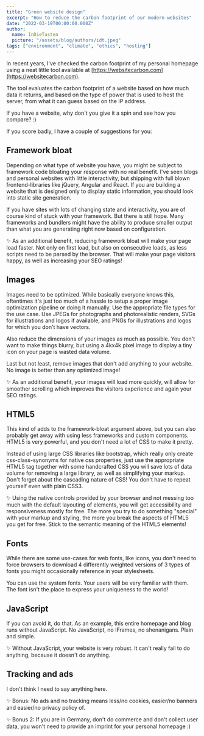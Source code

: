 ```yaml
---
title: "Green website design"
excerpt: "How to reduce the carbon footprint of our modern websites"
date: "2022-03-19T00:00:00.000Z"
author:
  name: InDieTasten
  picture: "/assets/blog/authors/idt.jpeg"
tags: ["environment", "climate", "ethics", "hosting"]
---
```


In recent years, I've checked the carbon footprint of my personal homepage using a neat little tool available at [https://websitecarbon.com](https://websitecarbon.com).

The tool evaluates the carbon footprint of a website based on how much data it returns, and based on the type of power that is used to host the server, from what it can guess based on the IP address.

If you have a website, why don't you give it a spin and see how you compare? :)

If you score badly, I have a couple of suggestions for you:

## Framework bloat

Depending on what type of website you have, you might be subject to framework code bloating your response with no real benefit. I've seen blogs and personal websites with little interactivity, but shipping with full blown frontend-libraries like jQuery, Angular and React. If you are building a website that is designed only to display static information, you should look into static site generation.

If you have sites with lots of changing state and interactivity, you are of course kind of stuck with your framework. But there is still hope. Many frameworks and bundlers might have the ability to produce smaller output than what you are generating right now based on configuration.

✨ As an additional benefit, reducing framework bloat will make your page load faster. Not only on first load, but also on consecutive loads, as less scripts need to be parsed by the browser. That will make your page visitors happy, as well as increasing your SEO ratings!

## Images

Images need to be optimized. While basically everyone knows this, oftentimes it's just too much of a hassle to setup a proper image optimization pipeline or doing it manually. Use the appropriate file types for the use case. Use JPEGs for photographs and photorealistic renders, SVGs for illustrations and logos if available, and PNGs for illustrations and logos for which you don't have vectors.

Also reduce the dimensions of your images as much as possible. You don't want to make things blurry, but using a 4kx4k pixel image to display a tiny icon on your page is wasted data volume.

Last but not least, remove images that don't add anything to your website. No image is better than any optimized image!

✨ As an additional benefit, your images will load more quickly, will allow for smoother scrolling which improves the visitors experience and again your SEO ratings.

## HTML5

This kind of adds to the framework-bloat argument above, but you can also probably get away with using less frameworks and custom components. HTML5 is very powerful, and you don't need a lot of CSS to make it pretty.

Instead of using large CSS libraries like bootstrap, which really only create css-class-synonyms for native css properties, just use the appropriate HTML5 tag together with some handcrafted CSS you will save lots of data volume for removing a large library, as well as simplifying your markup. Don't forget about the cascading nature of CSS! You don't have to repeat yourself even with plain CSS3.

✨ Using the native controls provided by your browser and not messing too much with the default layouting of elements, you will get accessibility and responsiveness mostly for free. The more you try to do something "special" with your markup and styling, the more you break the aspects of HTML5 you get for free. Stick to the semantic meaning of the HTML5 elements!

## Fonts

While there are some use-cases for web fonts, like icons, you don't need to force browsers to download 4 differently weighted versions of 3 types of fonts you might occasionally reference in your stylesheets.

You can use the system fonts. Your users will be very familiar with them. The font isn't the place to express your uniqueness to the world!

## JavaScript

If you can avoid it, do that. As an example, this entire homepage and blog runs without JavaScript. No JavaScript, no IFrames, no shenanigans. Plain and simple.

✨ Without JavaScript, your website is very robust. It can't really fail to do anything, because it doesn't do anything.

## Tracking and ads

I don't think I need to say anything here.

✨ Bonus: No ads and no tracking means less/no cookies, easier/no banners and easier/no privacy policy of.

✨ Bonus 2: If you are in Germany, don't do commerce and don't collect user data, you won't need to provide an imprint for your personal homepage :)